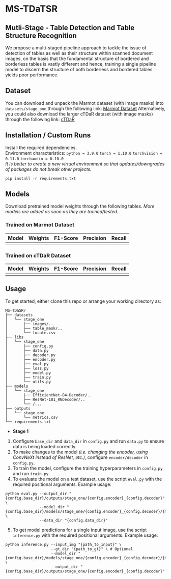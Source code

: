 # MS-TDaTSR
## Mutli-Stage - Table Detection and Table Structure Recognition
We propose a multi-staged pipeline approach to tackle the issue of detection of tables as well as their structure within scanned document images, on the basis that the fundamental structure of bordered and borderless tables is vastly different and hence, training a single pipeline model to discern the structure of both borderless and bordered tables yields poor performance.

## Dataset
You can download and unpack the Marmot dataset (with image masks) into `datasets/stage_one` through the following link: [Marmot Dataset](https://drive.google.com/file/d/1-7cBtAraIa0e8c6kMFDPmlAlKOPOBccd/view?usp=sharing)
Alternatively, you could also download the larger cTDaR dataset (with image masks) through the following link: [cTDaR](https://drive.google.com/file/d/1HmIISGpIdewxenQCaqcUi1bQNfiFNhxr/view?usp=sharing)

## Installation / Custom Runs
Install the required dependencies.<br/>Environment characteristics: `python = 3.9.0` `torch = 1.10.0` `torchvision = 0.11.0` `torchaudio = 0.10.0`
<br/>*It is better to create a new virtual environment so that updates/downgrades of packages do not break other projects.*
```
pip install -r requirements.txt
```
## Models
Download pretrained model weights through the following tables. _More models are added as soon as they are trained/tested._
### **Trained on Marmot Dataset**
| Model | Weights | F1-Score | Precision | Recall |
| :---: | :---: | :---: | :---: | :---: |
| | | | | |

### **Trained on cTDaR Dataset**

| Model | Weights | F1-Score | Precision | Recall |
| :---: | :---: | :---: | :---: | :---: |
| | | | | |

## Usage
To get started, either clone this repo or arrange your working directory as:
```
MS-TDaSR/
├── datasets
│   └── stage_one
│       ├── images/..
│       ├── table_mask/..
│       └── locate.csv
├── libs
│   └── stage_one
│       ├── config.py
│       ├── data.py
│       ├── decoder.py
│       ├── encoder.py
│       ├── eval.py
│       ├── loss.py
│       ├── model.py
│       ├── train.py
│       └── utils.py
├── models
│   └── stage_one
│       ├── EfficientNet-B4-Decoder/..
│       ├── ResNet-101_RNDecoder/..
│       └── /...
├── outputs
│   └── stage_one
│       └── metrics.csv
└── requirements.txt
```
- **Stage 1**
1. Configure `base_dir` and `data_dir` in `config.py` and run `data.py` to ensure data is being loaded correctly.
2. To make changes to the model _(i.e. changing the encoder, using ConvNeXt instead of ResNet, etc.)_, configure `encoder/decoder` in `config.py`.
3. To train the model, configure the training hyperparameters in `config.py` and run `train.py`.
4. To evaluate the model on a test dataset, use the script `eval.py` with the required positional arguments.
Example usage:
```
python eval.py --output_dir "{config.base_dir}/outputs/stage_one/{config.encoder}_{config.decoder}" \
               --model_dir "{config.base_dir}/models/stage_one/{config.encoder}_{config.decoder}/{model_name}.pth.tar" \
               --data_dir "{config.data_dir}"
```
5. To get model predictions for a single input image, use the script `inference.py` with the required positional arguments. Example usage:
```
python inference.py --input_img "{path_to_input}" \
                    --gt_dir "{path_to_gt}" \ # Optional
                    --model_dir "{config.base_dir}/models/stage_one/{config.encoder}_{config.decoder}/{model_name}.pth.tar" \
                    --output_dir "{config.base_dir}/outputs/stage_one/{config.encoder}_{config.decoder}"
```
